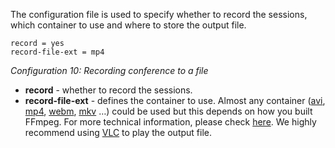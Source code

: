 The configuration file is used to specify whether to record the sessions, which container to use and where to store the output file.
```
record = yes
record-file-ext = mp4
```
_Configuration 10: Recording conference to a file_

  * **record** - whether to record the sessions.
  * **record-file-ext** - defines the container to use. Almost any container (<u>avi</u>, <u>mp4</u>, <u>webm</u>, <u>mkv</u> …) could be used but this depends on how you built FFmpeg. For more technical information, please check [here](Technical_Recording_conference_to_a_file.md).
We highly recommend using [VLC](http://www.videolan.org/vlc/index.html) to play the output file.